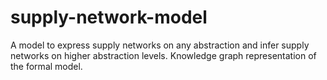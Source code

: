 # supply-network-model
A model to express supply networks on any abstraction and infer supply networks on higher abstraction levels. Knowledge graph representation of the formal model.
